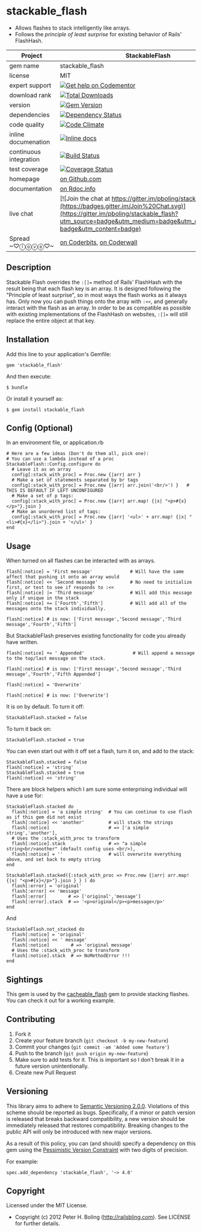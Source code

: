 stackable_flash
===============

* Allows flashes to stack intelligently like arrays.
* Follows the *principle of least surprise* for existing behavior of Rails' FlashHash.

| Project                 |  StackableFlash    |
|------------------------ | ----------------- |
| gem name                |  stackable_flash   |
| license                 |  MIT              |
| expert support          |  [![Get help on Codementor](https://cdn.codementor.io/badges/get_help_github.svg)](https://www.codementor.io/peterboling?utm_source=github&utm_medium=button&utm_term=peterboling&utm_campaign=github) |
| download rank               |  [![Total Downloads](https://img.shields.io/gem/rt/stackable_flash.svg)](https://rubygems.org/gems/stackable_flash) |
| version                 |  [![Gem Version](https://badge.fury.io/rb/stackable_flash.png)](http://badge.fury.io/rb/stackable_flash) |
| dependencies            |  [![Dependency Status](https://gemnasium.com/pboling/stackable_flash.png)](https://gemnasium.com/pboling/stackable_flash) |
| code quality            |  [![Code Climate](https://codeclimate.com/github/pboling/stackable_flash.png)](https://codeclimate.com/github/pboling/stackable_flash) |
| inline documenation     |  [![Inline docs](http://inch-ci.org/github/pboling/stackable_flash.png)](http://inch-ci.org/github/pboling/stackable_flash) |
| continuous integration  |  [![Build Status](https://secure.travis-ci.org/pboling/stackable_flash.png?branch=master)](https://travis-ci.org/pboling/stackable_flash) |
| test coverage           |  [![Coverage Status](https://coveralls.io/repos/pboling/stackable_flash/badge.png)](https://coveralls.io/r/pboling/stackable_flash) |
| homepage                |  [on Github.com][homepage] |
| documentation           |  [on Rdoc.info][documentation] |
| live chat               |  [![Join the chat at https://gitter.im/pboling/stackable_flash](https://badges.gitter.im/Join%20Chat.svg)](https://gitter.im/pboling/stackable_flash?utm_source=badge&utm_medium=badge&utm_campaign=pr-badge&utm_content=badge) |
| Spread ~♡ⓛⓞⓥⓔ♡~      |  [on Coderbits][coderbits], [on Coderwall][coderwall] |

[semver]: http://semver.org/
[pvc]: http://docs.rubygems.org/read/chapter/16#page74
[railsbling]: http://www.railsbling.com
[peterboling]: http://www.peterboling.com
[coderbits]: https://coderbits.com/pboling
[coderwall]: http://coderwall.com/pboling
[documentation]: http://rdoc.info/github/pboling/stackable_flash/frames
[homepage]: https://github.com/pboling/stackable_flash

## Description

Stackable Flash overrides the `:[]=` method of Rails' FlashHash with the result being that each flash key is an array.
It is designed following the "Principle of least surprise", so in most ways the flash works as it always has.
Only now you can push things onto the array with `:<<`, and generally interact with the flash as an array.
In order to be as compatible as possible with existing implementations of the FlashHash on websites, `:[]=` will still
replace the entire object at that key.

## Installation

Add this line to your application's Gemfile:

    gem 'stackable_flash'

And then execute:

    $ bundle

Or install it yourself as:

    $ gem install stackable_flash

## Config (Optional)

In an environment file, or application.rb

    # Here are a few ideas (Don't do them all, pick one):
    # You can use a lambda instead of a proc
    StackableFlash::Config.configure do
      # Leave it as an array
      config[:stack_with_proc] = Proc.new {|arr| arr }
      # Make a set of statements separated by br tags
      config[:stack_with_proc] = Proc.new {|arr| arr.join('<br/>') }   # THIS IS DEFAULT IF LEFT UNCONFIGURED
      # Make a set of p tags:
      config[:stack_with_proc] = Proc.new {|arr| arr.map! {|x| "<p>#{x}</p>"}.join }
      # Make an unordered list of tags:
      config[:stack_with_proc] = Proc.new {|arr| '<ul>' + arr.map! {|x| "<li>#{x}</li>"}.join + '</ul>' }
    end

## Usage

When turned on all flashes can be interacted with as arrays.

    flash[:notice] = 'First message'              # Will have the same affect that pushing it onto an array would
    flash[:notice] << 'Second message'            # No need to initialize first, or test to see if responds to :<<
    flash[:notice] |= 'Third message'             # Will add this message only if unique in the stack
    flash[:notice] += ['Fourth','Fifth']          # Will add all of the messages onto the stack individually.

    flash[:notice] # is now: ['First message','Second message','Third message','Fourth','Fifth']

But StackableFlash preserves existing functionality for code you already have written.

    flash[:notice] += ' Appended'                  # Will append a message to the top/last message on the stack.

    flash[:notice] # is now: ['First message','Second message','Third message','Fourth','Fifth Appended']

    flash[:notice] = 'Overwrite'

    flash[:notice] # is now: ['Overwrite']

It is on by default.  To turn it off:

    StackableFlash.stacked = false

To turn it back on:

    StackableFlash.stacked = true

You can even start out with it off set a flash, turn it on, and add to the stack:

    StackableFlash.stacked = false
    flash[:notice] = 'string'
    StackableFlash.stacked = true
    flash[:notice] << 'string'

There are block helpers which I am sure some enterprising individual will have a use for:

    StackableFlash.stacked do
      flash[:notice] = 'a simple string'  # You can continue to use flash as if this gem did not exist
      flash[:notice] << 'another'         # will stack the strings
      flash[:notice]                      # => ['a simple string','another'],
      # Uses the :stack_with_proc to transform
      flash[:notice].stack                # => "a simple string<br/>another" (default config uses <br/>),
      flash[:notice] = ''                 # will overwrite everything above, and set back to empty string
    end

    StackableFlash.stacked({:stack_with_proc => Proc.new {|arr| arr.map! {|x| "<p>#{x}</p>"}.join } } ) do
      flash[:error] = 'original'
      flash[:error] << 'message'
      flash[:error]        # => ['original','message']
      flash[:error].stack  # => '<p>original</p><p>message</p>'
    end

And

    StackableFlash.not_stacked do
      flash[:notice] = 'original'
      flash[:notice] << ' message'
      flash[:notice]        # => 'original message'
      # Uses the :stack_with_proc to transform
      flash[:notice].stack  # => NoMethodError !!!
    end

## Sightings

This gem is used by the [cacheable_flash](https://github.com/pboling/cacheable-flash) gem to provide stacking flashes.
You can check it out for a working example.

## Contributing

1. Fork it
2. Create your feature branch (`git checkout -b my-new-feature`)
3. Commit your changes (`git commit -am 'Added some feature'`)
4. Push to the branch (`git push origin my-new-feature`)
5. Make sure to add tests for it. This is important so I don't break it in a future version unintentionally.
6. Create new Pull Request

## Versioning

This library aims to adhere to [Semantic Versioning 2.0.0][semver].
Violations of this scheme should be reported as bugs. Specifically, 
if a minor or patch version is released that breaks backward 
compatibility, a new version should be immediately released that
restores compatibility. Breaking changes to the public API will 
only be introduced with new major versions.

As a result of this policy, you can (and should) specify a 
dependency on this gem using the [Pessimistic Version Constraint][pvc] with two digits of precision. 

For example:

    spec.add_dependency 'stackable_flash', '~> 4.0'

[semver]: http://semver.org/
[pvc]: http://docs.rubygems.org/read/chapter/16#page74

## Copyright

Licensed under the MIT License.

* Copyright (c) 2012 Peter H. Boling (http://railsbling.com). See LICENSE for further details.

